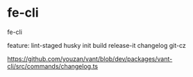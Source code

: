 # fe-cli

fe-cli

feature:
lint-staged husky
init
build
release-it
changelog
git-cz

https://github.com/youzan/vant/blob/dev/packages/vant-cli/src/commands/changelog.ts